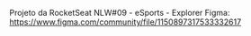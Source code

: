 Projeto da RocketSeat NLW#09 - eSports - Explorer
Figma: https://www.figma.com/community/file/1150897317533332617
